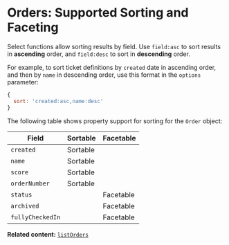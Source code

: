 # Orders: Supported Sorting and Faceting

Select functions allow sorting results by field. Use `field:asc` to sort results in **ascending** order, and `field:desc` to sort in **descending** order.

For example, to sort ticket definitions by `created` date in ascending order, and then by `name` in descending order, use this format in the `options` parameter: 

```js
{
  sort: 'created:asc,name:desc'
}  
```

The following table shows property support for sorting for the `Order` object:

| Field              | Sortable | Facetable |
|--------------------|----------|-----------|
| `created`          | Sortable |           |
| `name`             | Sortable |           |
| `score`            | Sortable |           |
| `orderNumber`      | Sortable |           |
| `status`           |          | Facetable |
| `archived`         |          | Facetable |
| `fullyCheckedIn`   |          | Facetable |

__Related content:__
[`listOrders`](/wix-events-v2/orders/listorders)